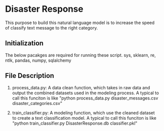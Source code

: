 # Disaster Response
This purpose to build this natural language model is to increase the speed of classify text message to the right category.

## Initialization
The below pacakges are required for running these script.
sys, sklearn, re, ntlk, pandas, numpy, sqlalchemy

## File Description
1. process_data.py: 
  A data clean function, which takes in raw data and output the combined datasets used in the modeling process. 
  A typical to call this funciton is like "python process_data.py disaster_messages.csv disaster_categories.csv"
  
2. train_classifier.py:
  A modeling function, which use the cleaned dataset to create a text classification model.
  A typical to call this funciton is like "python train_classifier.py DisasterResponse.db classifier.pkl"
